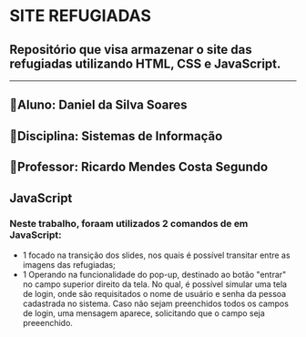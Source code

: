 # SITE REFUGIADAS
## Repositório que visa armazenar o site das refugiadas utilizando HTML, CSS e JavaScript.
---
 ## 🔹Aluno: Daniel da Silva Soares
  ## 🔹Disciplina: Sistemas de Informação
  ## 🔹Professor: Ricardo Mendes Costa Segundo
  
  
  
  
  ## JavaScript
  ### Neste trabalho, foraam utilizados 2 comandos de em JavaScript:
  - 1 focado na transição dos slides, nos quais é possível transitar entre as imagens das refugiadas;
  - 1 Operando na funcionalidade do pop-up, destinado ao botão "entrar" no campo superior direito da tela. No qual, é possível simular uma tela de login, onde são requisitados o nome de usuário e senha da pessoa cadastrada no sistema. Caso não sejam preenchidos todos os campos de login, uma mensagem aparece, solicitando que o campo seja preeenchido.
  
